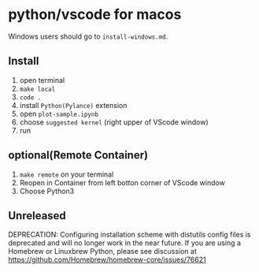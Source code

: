 # python/vscode for macos

Windows users should go to `install-windows.md`.

## Install

1. open terminal
2. `make local`
3. `code .`
4. install `Python(Pylance)` extension
5. open `plot-sample.ipynb`
6. choose `suggested kernel` (right upper of VScode window)
7. run

## optional(Remote Container)

1. `make remote` on your terminal
2. Reopen in Container from left botton corner of VScode window
3. Choose Python3

## Unreleased

DEPRECATION: Configuring installation scheme with distutils config files is deprecated and will no longer work in the near future. If you are using a Homebrew or Linuxbrew Python, please see discussion at https://github.com/Homebrew/homebrew-core/issues/76621
